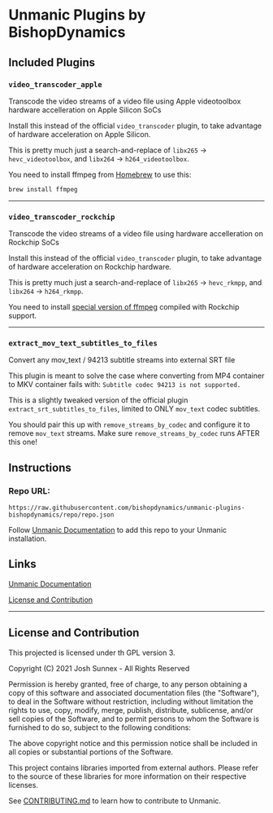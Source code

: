 # Unmanic Plugins by BishopDynamics

## Included Plugins

### `video_transcoder_apple`

Transcode the video streams of a video file using Apple videotoolbox hardware accelleration on Apple Silicon SoCs

Install this instead of the official `video_transcoder` plugin, to take advantage of hardware acceleration on Apple Silicon.

This is pretty much just a search-and-replace of `libx265` -> `hevc_videotoolbox`, and `libx264` -> `h264_videotoolbox`.

You need to install ffmpeg from [Homebrew](https://brew.sh) to use this:

```bash
brew install ffmpeg
```

---

### `video_transcoder_rockchip`

Transcode the video streams of a video file using hardware accelleration on Rockchip SoCs

Install this instead of the official `video_transcoder` plugin, to take advantage of hardware acceleration on Rockchip hardware.

This is pretty much just a search-and-replace of `libx265` -> `hevc_rkmpp`, and `libx264` -> `h264_rkmpp`.

You need to install [special version of ffmpeg](https://github.com/MarcA711/Rockchip-FFmpeg-Builds) compiled with Rockchip support.

---

### `extract_mov_text_subtitles_to_files`

Convert any mov_text / 94213 subtitle streams into external SRT file

This plugin is meant to solve the case where converting from MP4 container to MKV container fails with: `Subtitle codec 94213 is not supported.`

This is a slightly tweaked version of the official plugin `extract_srt_subtitles_to_files`, limited to ONLY `mov_text` codec subtitles.

You should pair this up with `remove_streams_by_codec` and configure it to remove `mov_text` streams.
Make sure `remove_streams_by_codec` runs AFTER this one!

## Instructions

### Repo URL:

```
https://raw.githubusercontent.com/bishopdynamics/unmanic-plugins-bishopdynamics/repo/repo.json
```

Follow [Unmanic Documentation](http://docs.unmanic.app/docs/plugins/adding_a_custom_plugin_repo/)
to add this repo to your Unmanic installation.

## Links

[Unmanic Documentation](https://docs.unmanic.app/docs/)

[License and Contribution](#license-and-contribution)

---

## License and Contribution

This projected is licensed under th GPL version 3.

Copyright (C) 2021 Josh Sunnex - All Rights Reserved

Permission is hereby granted, free of charge, to any person obtaining a copy
of this software and associated documentation files (the "Software"), to deal
in the Software without restriction, including without limitation the rights
to use, copy, modify, merge, publish, distribute, sublicense, and/or sell
copies of the Software, and to permit persons to whom the Software is
furnished to do so, subject to the following conditions:

The above copyright notice and this permission notice shall be included in all
copies or substantial portions of the Software.

This project contains libraries imported from external authors.
Please refer to the source of these libraries for more information on their respective licenses.

See [CONTRIBUTING.md](docs/CONTRIBUTING.md) to learn how to contribute to Unmanic.

